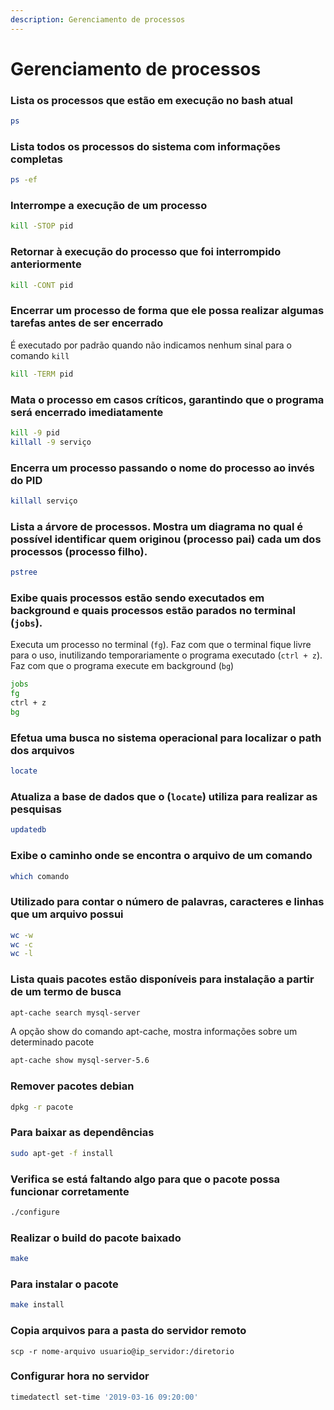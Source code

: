 ```yaml
---
description: Gerenciamento de processos
---
```


# Gerenciamento de processos

### Lista os processos que estão em execução no bash atual

```bash
ps
```

### Lista todos os processos do sistema com informações completas

```bash
ps -ef
```

### Interrompe a execução de um processo

```bash
kill -STOP pid
```

### Retornar à execução do processo que foi interrompido anteriormente

```bash
kill -CONT pid
```

### Encerrar um processo de forma que ele possa realizar algumas tarefas antes de ser encerrado

É executado por padrão quando não indicamos nenhum sinal para o comando `kill`

```bash
kill -TERM pid
```

### Mata o processo em casos críticos, garantindo que o programa será encerrado imediatamente

```bash
kill -9 pid
killall -9 serviço
```

### Encerra um processo passando o nome do processo ao invés do PID

```bash
killall serviço
```

### Lista a árvore de processos. Mostra um diagrama no qual é possível identificar quem originou (processo pai) cada um dos processos (processo filho).

```bash
pstree
```

### Exibe quais processos estão sendo executados em background e quais processos estão parados no terminal (`jobs`).&#x20;

Executa um processo no terminal (`fg`). Faz com que o terminal fique livre para o uso, inutilizando temporariamente o programa executado (`ctrl + z`). Faz com que o programa execute em background (`bg`)

```bash
jobs
fg
ctrl + z 
bg
```

### Efetua uma busca no sistema operacional para localizar o path dos arquivos

```bash
locate
```

### Atualiza a base de dados que o (`locate`) utiliza para realizar as pesquisas

```bash
updatedb
```

### Exibe o caminho onde se encontra o arquivo de um comando

```bash
which comando
```

### Utilizado para contar o número de palavras, caracteres e linhas que um arquivo possui

```bash
wc -w
wc -c
wc -l
```

### Lista quais pacotes estão disponíveis para instalação a partir de um termo de busca

```bash
apt-cache search mysql-server
```

A opção show do comando apt-cache, mostra informações sobre um determinado pacote

```bash
apt-cache show mysql-server-5.6
```

### Remover pacotes debian

```bash
dpkg -r pacote
```

### Para baixar as dependências

```bash
sudo apt-get -f install
```

### Verifica se está faltando algo para que o pacote possa funcionar corretamente

```bash
./configure
```

### Realizar o build do pacote baixado

```bash
make
```

### Para instalar o pacote

```bash
make install
```

### Copia arquivos para a pasta do servidor remoto

```
scp -r nome-arquivo usuario@ip_servidor:/diretorio
```

### Configurar hora no servidor

```bash
timedatectl set-time '2019-03-16 09:20:00'
```
